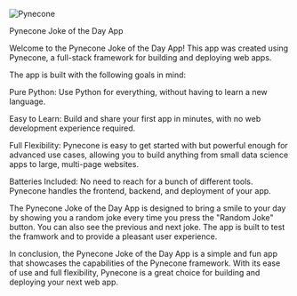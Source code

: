 ![Pynecone](https://user-images.githubusercontent.com/99990278/217400604-e18199c1-4aab-4a46-a513-59a30061d213.JPG)

Pynecone Joke of the Day App

Welcome to the Pynecone Joke of the Day App! This app was created using Pynecone, a full-stack framework for building and deploying web apps.

The app is built with the following goals in mind:

Pure Python: Use Python for everything, without having to learn a new language.

Easy to Learn: Build and share your first app in minutes, with no web development experience required.

Full Flexibility: Pynecone is easy to get started with but powerful enough for advanced use cases, allowing you to build anything from small data science apps to large, multi-page websites.

Batteries Included: No need to reach for a bunch of different tools. Pynecone handles the frontend, backend, and deployment of your app.

The Pynecone Joke of the Day App is designed to bring a smile to your day by showing you a random joke every time you press the "Random Joke" button. You can also see the previous and next joke. The app is built to test the framwork and  to provide a pleasant user experience.

In conclusion, the Pynecone Joke of the Day App is a simple and fun app that showcases the capabilities of the Pynecone framework. With its ease of use and full flexibility, Pynecone is a great choice for building and deploying your next web app.
